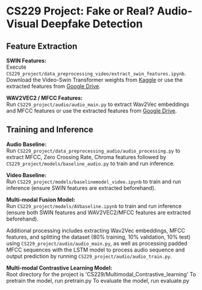 # CS229 Project: Fake or Real? Audio-Visual Deepfake Detection

## Feature Extraction

**SWIN Features:**  
Execute `CS229_project/data_preprocessing_video/extract_swin_features.ipynb`.  
Download the Video-Swin Transformer weights from [Kaggle](https://www.kaggle.com/models/kaggle/video-swin-transformer) or use the extracted features from [Google Drive](https://drive.google.com/drive/folders/1gOPUzGyHsepW1n7Q7mPDdxJ5hqfcBLG1?usp=sharing).

**WAV2VEC2 / MFCC Features:**  
Run `CS229_project/audio/audio_main.py` to extract Wav2Vec embeddings and MFCC features or use the extracted features from [Google Drive](https://drive.google.com/drive/folders/1gOPUzGyHsepW1n7Q7mPDdxJ5hqfcBLG1?usp=sharing).


## Training and Inference

**Audio Baseline:**  
Run `CS229_project/data_preprocessing_audio/audio_processing.py` to extract MFCC, Zero Crossing Rate, Chroma features followed by `CS229_project/models/baseline_audio.py` to train and run inference.

**Video Baseline:**  
Run `CS229_project/models/baselinemodel_video.ipynb` to train and run inference (ensure SWIN features are extracted beforehand).

**Multi-modal Fusion Model:**  
Run `CS229_project/models/AVbaseline.ipynb` to train and run inference (ensure both SWIN features and WAV2VEC2/MFCC features are extracted beforehand).

Additional processing includes extracting Wav2Vec embeddings, MFCC features, and splitting the dataset (80% training, 10% validation, 10% test) using `CS229_project/audio/audio_main.py`, as well as processing padded MFCC sequences with the LSTM model to process audio sequence and output prediction by running `CS229_project/audio/audio_train.py`.

**Multi-modal Contrastive Learning Model:**  
Root directory for the project is 'CS229/Multimodal_Contrastive_learning'
To pretrain the model, run pretrain.py
To evaluate the model, run evaluate.py
